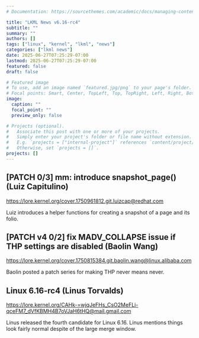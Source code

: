 ```yaml
---
# Documentation: https://sourcethemes.com/academic/docs/managing-content/

title: "LKML News v6.16-rc4"
subtitle: ""
summary: ""
authors: []
tags: ["linux", "kernel", "lkml", "news"]
categories: ["lkml news"]
date: 2025-06-27T07:25:29-07:00
lastmod: 2025-06-27T07:25:29-07:00
featured: false
draft: false

# Featured image
# To use, add an image named `featured.jpg/png` to your page's folder.
# Focal points: Smart, Center, TopLeft, Top, TopRight, Left, Right, BottomLeft, Bottom, BottomRight.
image:
  caption: ""
  focal_point: ""
  preview_only: false

# Projects (optional).
#   Associate this post with one or more of your projects.
#   Simply enter your project's folder or file name without extension.
#   E.g. `projects = ["internal-project"]` references `content/project/deep-learning/index.md`.
#   Otherwise, set `projects = []`.
projects: []
---
```


[PATCH 0/3] mm: introduce snapshot_page() (Luiz Capitulino)
-----------------------------------------------------------

https://lore.kernel.org/cover.1750961812.git.luizcap@redhat.com

Luiz introduces a helper functions for creating a snapshot of a page and its
folio.


[PATCH v4 0/2] fix MADV_COLLAPSE issue if THP settings are disabled (Baolin Wang)
---------------------------------------------------------------------------------

https://lore.kernel.org/cover.1750815384.git.baolin.wang@linux.alibaba.com

Baolin posted a patch series for making THP never means never.


Linux 6.16-rc4 (Linus Torvalds)
-------------------------------

https://lore.kernel.org/CAHk-=wjqJeFHs_CsO2MeFLi-qceFM7_dVfKBMH4B7oVJaH6tHQ@mail.gmail.com

Linus released the fourth candidate for Linux 6.16.  Linus mentions things look
fairly normal despite of the large merge window.
